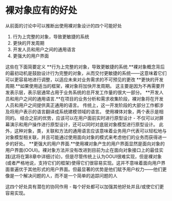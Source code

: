 # 裸对象应有的好处

从前面的讨论中可以推断出使用裸对象设计的四个可能好处

  1. 行为上完整的对象，导致更敏捷的系统
  2. 更快的开发周期
  3. 开发人员和用户之间的通用语言
  4. 更强大的用户界面

这些在下面简要定义
**行为上完整的对象，导致更敏捷的系统.**裸对象概念背后的最初动机是鼓励设计行为完整的对象，从而交付更敏捷的系统——这意味着它们可以更容易地进行调整，以适应未来对业务需求的不可预见的更改
**更快的开发周期.**如果使用适当的框架，裸对象将加快开发周期。 这主要是因为不再需要开发表示层，表示层通常占用于业务系统的总开发工作量的很大一部分。
**开发人员和用户之间的通用语言.**在项目的业务分析和需求收集阶段，裸对象将在开发人员和用户之间提供真正通用的语言。 传统上，这一开发阶段的大部分工作都涉及将用户表示的语言翻译成系统建模领域的语言。 使用裸体对象，两个表示是相同的。 结合之前的优势，应该可以在用户面前实时进行原型设计 - 不仅可以对屏幕演示和用户操作进行原型设计，还可以同时对底层对象模型进行原型设计。 此外，这种对象，类，关联和方法的通用语言应该意味着业务用户代表可以轻松地与对象模型相关联，并且可能通过使用面向对象的模式来考虑他们的业务而获得进一步的好处。
**更强大的用户界面.**使用裸对象产生的用户界面显然是面向对象的用户界面(OOUI)。裸对象方法并没有改进到目前为止在面向对象接口上的最佳实践(这将在第8章中详细讨论)，但是尽管传统上认为OOUI很难实现，但是裸对象(或者严格地说，支持它们的框架)使得它们很容易实现。这并不意味着面向用户界面普遍优于其他形式的用户界面。但最显著的优势是他们赋予用户权力——他们更像是一个解决问题的人，而不是一个简单的追踪问题的人

这四个好处具有潜在的协同作用 - 每个好处都可以加强其他好处并且/或使它们更容易实现。